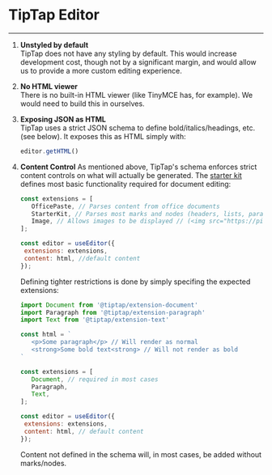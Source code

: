# TipTap Editor
---

1. **Unstyled by default**  
   TipTap does not have any styling by default. This would increase development cost, though not by a significant margin, and would allow us to provide a more custom editing experience.

2. **No HTML viewer**  
   There is no built-in HTML viewer (like TinyMCE has, for example). We would need to build this in ourselves.

3. **Exposing JSON as HTML**  
   TipTap uses a strict JSON schema to define bold/italics/headings, etc. (see below). It exposes this as HTML simply with:

   ```js
   editor.getHTML()
   ```

4. **Content Control**
   As mentioned above, TipTap's schema enforces strict content controls on what will actually be generated. The [starter kit](https://tiptap.dev/docs/editor/getting-started/configure#default-extensions) defines most basic functionality required for document editing:

   ```js
   const extensions = [
      OfficePaste, // Parses content from office documents
      StarterKit, // Parses most marks and nodes (headers, lists, paragraphs etc)
      Image, // Allows images to be displayed // (<img src="https://picsum.photos/200" alt="placeholder" />) Does not handle uploading.
   ];

   const editor = useEditor({
    extensions: extensions,
    content: html, //default content
   });
   ```

   Defining tighter restrictions is done by simply specifing the expected extensions:

   ```js
   import Document from '@tiptap/extension-document'
   import Paragraph from '@tiptap/extension-paragraph'
   import Text from '@tiptap/extension-text'

   const html = `
      <p>Some paragraph</p> // Will render as normal
      <strong>Some bold text<strong> // Will not render as bold
   `

   const extensions = [
      Document, // required in most cases
      Paragraph,
      Text,
   ];

   const editor = useEditor({
    extensions: extensions,
    content: html, // default content
   });
   ```

   Content not defined in the schema will, in most cases, be added without marks/nodes.
